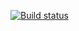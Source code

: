 [![Build status](https://ci.appveyor.com/api/projects/status/fb3a6tnutakvxvq9/branch/master?svg=true)](https://ci.appveyor.com/project/DimkaSmile/postmanecho/branch/master)